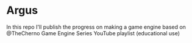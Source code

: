 # Argus
In this repo I'll publish the progress on making a game engine based on @TheCherno Game Engine Series YouTube playlist (educational use)
